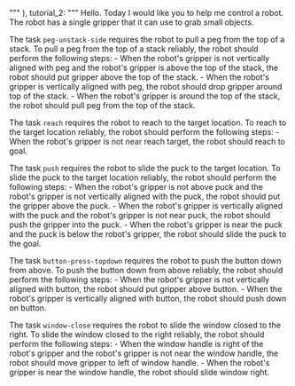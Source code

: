 
"""
            ),
            tutorial_2: """
            Hello. Today I would like you to help me control a robot. The robot has a single gripper that it can use to grab small objects.

The task `peg-unstack-side` requires the robot to pull a peg from the top of a stack.
To pull a peg from the top of a stack reliably, the robot should perform the following steps:
    - When the robot's gripper is not vertically aligned with peg and the robot's gripper is above the top of the stack, the robot should put gripper above the top of the stack.
    - When the robot's gripper is vertically aligned with peg, the robot should drop gripper around top of the stack.
    - When the robot's gripper is around the top of the stack, the robot should pull peg from the top of the stack.

The task `reach` requires the robot to reach to the target location.
To reach to the target location reliably, the robot should perform the following steps:
    - When the robot's gripper is not near reach target, the robot should reach to goal.

The task `push` requires the robot to slide the puck to the target location.
To slide the puck to the target location reliably, the robot should perform the following steps:
    - When the robot's gripper is not above puck and the robot's gripper is not vertically aligned with the puck, the robot should put the gripper above the puck.
    - When the robot's gripper is vertically aligned with the puck and the robot's gripper is not near puck, the robot should push the gripper into the puck.
    - When the robot's gripper is near the puck and the puck is below the robot's gripper, the robot should slide the puck to the goal.

The task `button-press-topdown` requires the robot to push the button down from above.
To push the button down from above reliably, the robot should perform the following steps:
    - When the robot's gripper is not vertically aligned with button, the robot should put gripper above button.
    - When the robot's gripper is vertically aligned with button, the robot should push down on button.

The task `window-close` requires the robot to slide the window closed to the right.
To slide the window closed to the right reliably, the robot should perform the following steps:
    - When the window handle is right of the robot's gripper and the robot's gripper is not near the window handle, the robot should move gripper to left of window handle.
    - When the robot's gripper is near the window handle, the robot should slide window right.

